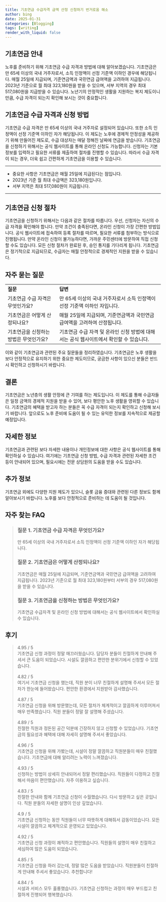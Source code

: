 ```yaml
---
title: 기초연금 수급자격 금액 산정 신청하기 번거로움 해소
author: bing
date: 2025-01-31
categories: [Blogging]
tags: [writing]
render_with_liquid: false
---
```



<h2 id='기초연금안내'>기초연금 안내</h2>

<p>노후를 준비하기 위해 기초연금 수급 자격과 방법에 대해 알아보겠습니다. 기초연금은 만 65세 이상의 국내 거주자로서, 소득 인정액이 선정 기준액 이하인 경우에 해당됩니다. 매월 25일에 지급되며, 기준연금액과 국민연금 급여액을 고려하여 지급됩니다. 2023년 기준으로 월 최대 323,180원을 받을 수 있으며, 서부 지역의 경우 최대 517,080원을 지급받을 수 있습니다. 노년기의 안정적인 생활을 지원하는 복지 제도이니 만큼, 수급 자격이 되는지 확인해 보시는 것이 중요합니다.</p>

<h2 id='수급자격과신청방법'>기초연금 수급 자격과 신청 방법</h2>

<p>기초연금 수급 자격은 만 65세 이상의 국내 거주자로 설정되어 있습니다. 또한 소득 인정액이 선정 기준액 이하인 자가 해당됩니다. 이 제도는 노후에 경제적 안정성을 제공하기 위해 만들어진 제도로, 수급 대상자는 매달 정해진 날짜에 연금을 받습니다. 기초연금을 신청하기 위해서는 공식 웹사이트를 통해 온라인 신청도 가능합니다. 신청자는 기본 정보를 입력하고 필요한 서류를 제출하여 절차를 진행할 수 있습니다. 따라서 수급 자격이 되는 경우, 더욱 쉽고 간편하게 기초연금을 이용할 수 있습니다.</p>

<hr />

<ul>
    <li>중요한 사항은 기초연금은 매월 25일에 지급된다는 점입니다.</li>
    <li>2023년 기준 월 최대 수급액은 323,180원입니다.</li>
    <li>서부 지역은 최대 517,080원이 지급됩니다.</li>
</ul>

<hr />

<h2 id='신청절차'>기초연금 신청 절차</h2>

<p>기초연금을 신청하기 위해서는 다음과 같은 절차를 따릅니다. 우선, 신청자는 자신의 수급 자격을 확인해야 합니다. 만약 조건이 충족된다면, 온라인 신청이 가장 간편한 방법입니다. 공식 웹사이트에 접속하여 등록 절차를 따르며, 필요한 서류를 첨부하는 방식으로 진행됩니다. 만약 온라인 신청이 불가능하다면, 가까운 주민센터에 방문하여 직접 신청할 수도 있습니다. 모든 신청 절차가 완료된 후, 승인 통지를 기다리게 됩니다. 기초연금은 정기적으로 지급되므로, 수급자는 매월 안정적으로 경제적인 지원을 받을 수 있습니다.</p>

<h2 id='자주묻는질문'>자주 묻는 질문</h2>

<table>
    <tr>
        <td><b>질문</b></td>
        <td><b>답변</b></td>
    </tr>
    <tr>
        <td>기초연금 수급 자격은 무엇인가요?</td>
        <td>만 65세 이상의 국내 거주자로서 소득 인정액이 선정 기준액 이하인 자입니다.</td>
    </tr>
    <tr>
        <td>기초연금은 어떻게 산정되나요?</td>
        <td>매월 25일에 지급되며, 기준연금액과 국민연금 급여액을 고려하여 산정됩니다.</td>
    </tr>
    <tr>
        <td>기초연금을 신청하는 방법은 무엇인가요?</td>
        <td>기초연금 수급 자격 및 온라인 신청 방법에 대해서는 공식 웹사이트에서 확인할 수 있습니다.</td>
    </tr>
</table>

<p>이와 같이 기초연금과 관련된 주요 질문들을 정리하였습니다. 기초연금은 노후 생활을 보다 안정적으로 유지하기 위한 중요한 제도이므로, 궁금한 사항이 있으신 분들은 반드시 확인하고 신청하시기 바랍니다.</p>

<h2 id='결론'>결론</h2>

<p>기초연금은 노년층의 생활 안정에 큰 기여를 하는 제도입니다. 이 제도를 통해 수급자들은 일정 금액의 경제적 지원을 받을 수 있어, 보다 평안한 노후 생활을 영위할 수 있습니다. 기초연금의 혜택을 받고자 하는 분들은 꼭 수급 자격이 되는지 확인하고 신청해 보시기 바랍니다. 앞으로도 노후 준비에 도움이 될 수 있는 유익한 정보를 지속적으로 제공할 예정입니다.</p>

<h2 id='자세한정보'>자세한 정보</h2>

<p>기초연금과 관련된 보다 자세한 내용이나 개인정보에 대한 사항은 공식 웹사이트를 통해 확인하실 수 있습니다. 여기에는 기초연금 신청 방법, 수급 자격과 관련된 자세한 조건 등이 안내되어 있으며, 필요시에는 전문 상담원의 도움을 받을 수도 있습니다.</p>

<h2 id='추가정보'>추가 정보</h2>

<p>기초연금 외에도 다양한 지원 제도가 있으니, 슬롯 금융 증대와 관련된 다른 정보도 함께 알아보시기 바랍니다. 노후를 보다 안정적으로 준비하는 데 도움이 될 것입니다.</p>


<h2 id='자주_찾는_FAQ'>자주 찾는 FAQ</h2>
<div itemscope="" itemtype="https://schema.org/FAQPage"> 
<blockquote> 
<div itemscope="" itemprop="mainEntity" itemtype="https://schema.org/Question"> 
<h3 itemprop="name">질문 1. 기초연금 수급 자격은 무엇인가요?</h3> 
<div itemscope="" itemprop="acceptedAnswer" itemtype="https://schema.org/Answer"> 
<span itemprop="text"> 
<p>만 65세 이상의 국내 거주자로서 소득 인정액이 선정 기준액 이하인 자가 해당됩니다.</p> 
</span> 
</div> 
</div> 
<div itemscope="" itemprop="mainEntity" itemtype="https://schema.org/Question"> 
<h3 itemprop="name">질문 2. 기초연금은 어떻게 산정되나요?</h3> 
<div itemscope="" itemprop="acceptedAnswer" itemtype="https://schema.org/Answer"> 
<span itemprop="text"> 
<p>기초연금은 매월 25일에 지급되며, 기준연금액과 국민연금 급여액을 고려하여 지급됩니다. 2023년 기준으로 월 최대 323,180원부터 서부의 경우 517,080원을 받을 수 있습니다.</p> 
</span> 
</div> 
</div> 
<div itemscope="" itemprop="mainEntity" itemtype="https://schema.org/Question"> 
<h3 itemprop="name">질문 3. 기초연금을 신청하는 방법은 무엇인가요?</h3> 
<div itemscope="" itemprop="acceptedAnswer" itemtype="https://schema.org/Answer"> 
<span itemprop="text"> 
<p>기초연금 수급자격 및 온라인 신청 방법에 대해서는 공식 웹사이트에서 확인하실 수 있습니다.</p> 
</span> 
</div> 
</div> 
</blockquote> 
</div>
<h2 id='후기'>후기</h2>
<div itemscope itemtype="https://schema.org/Product">
  <blockquote>
  <div itemprop="review" itemscope itemtype="https://schema.org/Review">
      <div itemprop="reviewRating" itemscope itemtype="https://schema.org/Rating"> <span itemprop="ratingValue">4.95</span> / <span itemprop="bestRating">5</span> </div>
      <span itemprop="reviewBody">기초연금 신청 과정이 정말 매끄러웠습니다. 담당자 분들이 친절하게 안내해 주셔서 큰 도움이 되었습니다. 시설도 깔끔하고 편안한 분위기에서 신청할 수 있었습니다.</span>
  </div>
  <br>
  <div itemprop="review" itemscope itemtype="https://schema.org/Review">
      <div itemprop="reviewRating" itemscope itemtype="https://schema.org/Rating"> <span itemprop="ratingValue">4.82</span> / <span itemprop="bestRating">5</span> </div>
      <span itemprop="reviewBody">여기서 기초연금 신청을 했는데, 직원 분이 너무 친절하게 설명해 주셔서 모든 절차가 한눈에 들어왔습니다. 편안한 환경에서 지원받아 감사했습니다.</span>
  </div>
  <br>
  <div itemprop="review" itemscope itemtype="https://schema.org/Review">
      <div itemprop="reviewRating" itemscope itemtype="https://schema.org/Rating"> <span itemprop="ratingValue">4.87</span> / <span itemprop="bestRating">5</span> </div>
      <span itemprop="reviewBody">기초연금 신청을 위해 방문했는데, 모든 절차가 체계적이고 깔끔하게 이루어져서 매우 만족했습니다. 직원 분들이 정말 잘 설명해 주셨습니다.</span>
  </div>
  <br>
  <div itemprop="review" itemscope itemtype="https://schema.org/Review">
      <div itemprop="reviewRating" itemscope itemtype="https://schema.org/Rating"> <span itemprop="ratingValue">4.89</span> / <span itemprop="bestRating">5</span> </div>
      <span itemprop="reviewBody">친절한 직원과 정돈된 공간 덕분에 긴장하지 않고 신청할 수 있었습니다. 기초연금의 필요성과 혜택에 대해 자세히 설명해 주셔서 좋았습니다.</span>
  </div>
  <br>
  <div itemprop="review" itemscope itemtype="https://schema.org/Review">
      <div itemprop="reviewRating" itemscope itemtype="https://schema.org/Rating"> <span itemprop="ratingValue">4.96</span> / <span itemprop="bestRating">5</span> </div>
      <span itemprop="reviewBody">기초연금 신청을 위해 가봤는데, 시설이 정말 깔끔하고 직원분들이 매우 친절했습니다. 기초연금에 대해 알리려는 노력이 느껴졌습니다.</span>
  </div>
  <br>
  <div itemprop="review" itemscope itemtype="https://schema.org/Review">
      <div itemprop="reviewRating" itemscope itemtype="https://schema.org/Rating"> <span itemprop="ratingValue">4.93</span> / <span itemprop="bestRating">5</span> </div>
      <span itemprop="reviewBody">신청하는 방법이 상세히 안내되어서 정말 편리했습니다. 직원들이 다정하고 친절해서 마음이 편안했습니다. 자주 이용하고 싶습니다.</span>
  </div>
  <br>
  <div itemprop="review" itemscope itemtype="https://schema.org/Review">
      <div itemprop="reviewRating" itemscope itemtype="https://schema.org/Rating"> <span itemprop="ratingValue">4.83</span> / <span itemprop="bestRating">5</span> </div>
      <span itemprop="reviewBody">친절한 안내와 함께 기초연금 신청이 수월했습니다. 다시 방문하고 싶은 곳입니다. 직원 분들의 자세한 설명이 인상 깊었습니다.</span>
  </div>
  <br>
  <div itemprop="review" itemscope itemtype="https://schema.org/Review">
      <div itemprop="reviewRating" itemscope itemtype="https://schema.org/Rating"> <span itemprop="ratingValue">4.9</span> / <span itemprop="bestRating">5</span> </div>
      <span itemprop="reviewBody">기초연금 신청하는 동안 직원들이 너무 따뜻하게 대해줘서 감동이었습니다. 모든 시설이 깔끔하고 체계적으로 운영되고 있었습니다.</span>
  </div>
  <br>
  <div itemprop="review" itemscope itemtype="https://schema.org/Review">
      <div itemprop="reviewRating" itemscope itemtype="https://schema.org/Rating"> <span itemprop="ratingValue">4.92</span> / <span itemprop="bestRating">5</span> </div>
      <span itemprop="reviewBody">기초연금 신청 과정이 쾌적하고 편안했습니다. 직원들의 설명이 매우 친절하고 세심하여 많은 도움이 되었습니다.</span>
  </div>
  <br>
  <div itemprop="review" itemscope itemtype="https://schema.org/Review">
      <div itemprop="reviewRating" itemscope itemtype="https://schema.org/Rating"> <span itemprop="ratingValue">4.85</span> / <span itemprop="bestRating">5</span> </div>
      <span itemprop="reviewBody">기초연금 신청을 하러 갔는데, 정말 많은 도움을 받았습니다. 직원분들이 친절하게 안내해 주셔서 좋았습니다. 추천합니다!</span>
  </div>
  <br>
  <div itemprop="review" itemscope itemtype="https://schema.org/Review">
      <div itemprop="reviewRating" itemscope itemtype="https://schema.org/Rating"> <span itemprop="ratingValue">4.84</span> / <span itemprop="bestRating">5</span> </div>
      <span itemprop="reviewBody">시설과 서비스 모두 훌륭했습니다. 기초연금 신청하는 과정이 매우 부드럽고 친절하게 진행되어 행복했습니다.</span>
  </div>
  </blockquote>
</div>
